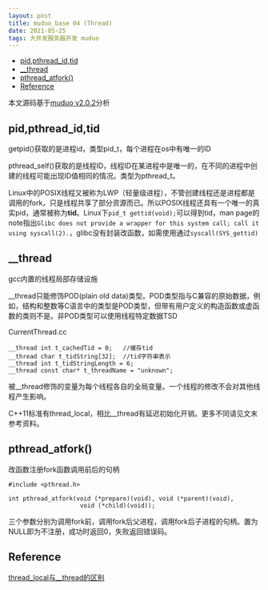 ```yaml
---
layout: post
title: muduo_base 04 (Thread)
date: 2021-05-25
tags: 大并发服务器开发 muduo
---
```

<!-- TOC -->

- [pid,pthread_id,tid](#pidpthread_idtid)
- [__thread](#__thread)
- [pthread_atfork()](#pthread_atfork)
- [Reference](#reference)

<!-- /TOC -->
本文源码基于<a href="https://github.com/chenshuo/muduo/releases/tag/v2.0.2" target="_blank">muduo v2.0.2</a>分析

## pid,pthread_id,tid

getpid()获取的是进程id，类型pid_t，每个进程在os中有唯一的ID

pthread_self()获取的是线程ID，线程ID在某进程中是唯一的，在不同的进程中创建的线程可能出现ID值相同的情况。类型为pthread_t。

Linux中的POSIX线程又被称为LWP（轻量级进程），不管创建线程还是进程都是调用的fork，只是线程共享了部分资源而已。所以POSIX线程还具有一个唯一的真实pid，通常被称为**tid**。Linux下`pid_t gettid(void);`可以得到tid，man page的note指出`Glibc does not provide a wrapper for this system call; call it using syscall(2).`，glibc没有封装改函数，如需使用通过`syscall(SYS_gettid)`

## __thread

gcc内置的线程局部存储设施

__thread只能修饰POD(plain old data)类型。POD类型指与C兼容的原始数据，例如，结构和整数等C语言中的类型是POD类型，但带有用户定义的构造函数或虚函数的类则不是。非POD类型可以使用线程特定数据TSD

CurrentThread.cc
```
__thread int t_cachedTid = 0;   //缓存tid
__thread char t_tidString[32];  //tid字符串表示
__thread int t_tidStringLength = 6;
__thread const char* t_threadName = "unknown";
```
被__thread修饰的变量为每个线程各自的全局变量。一个线程的修改不会对其他线程产生影响。

C++11标准有thread_local，相比__thread有延迟初始化开销。更多不同请见文末参考资料。

## pthread_atfork()

改函数注册fork函数调用前后的句柄
```
#include <pthread.h>

int pthread_atfork(void (*prepare)(void), void (*parent)(void),
                    void (*child)(void));
```
三个参数分别为调用fork前，调用fork后父进程，调用fork后子进程的句柄。置为NULL即为不注册，成功时返回0，失败返回错误码。

## Reference

<a href="https://blog.csdn.net/weixin_43705457/article/details/106624781" target="_blank">thread_local与__thread的区别</a>